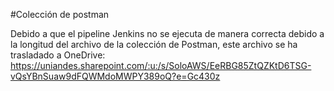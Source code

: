 #Colección de postman

Debido a que el pipeline Jenkins no se ejecuta de manera correcta debido a la longitud del archivo de la colección de Postman, este archivo se ha trasladado a OneDrive:
https://uniandes.sharepoint.com/:u:/s/SoloAWS/EeRBG85ZtQZKtD6TSG-vQsYBnSuaw9dFQWMdoMWPY389oQ?e=Gc430z